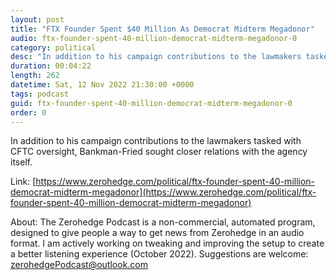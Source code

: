 ```yaml
---
layout: post
title: "FTX Founder Spent $40 Million As Democrat Midterm Megadonor"
audio: ftx-founder-spent-40-million-democrat-midterm-megadonor-0
category: political
desc: "In addition to his campaign contributions to the lawmakers tasked with CFTC oversight, Bankman-Fried sought closer relations with the agency itself."
duration: 00:04:22
length: 262
datetime: Sat, 12 Nov 2022 21:30:00 +0000
tags: podcast
guid: ftx-founder-spent-40-million-democrat-midterm-megadonor-0
order: 0
---
```

In addition to his campaign contributions to the lawmakers tasked with CFTC oversight, Bankman-Fried sought closer relations with the agency itself.

Link: [https://www.zerohedge.com/political/ftx-founder-spent-40-million-democrat-midterm-megadonor](https://www.zerohedge.com/political/ftx-founder-spent-40-million-democrat-midterm-megadonor)

About: The Zerohedge Podcast is a non-commercial, automated program, designed to give people a way to get news from Zerohedge in an audio format.  I am actively working on tweaking and improving the setup to create a better listening experience (October 2022).  Suggestions are welcome: [zerohedgePodcast@outlook.com](mailto:zerohedgePodcast@outlook.com)